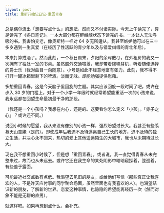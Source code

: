 ```yaml
---
layout: post
title: 重新开始记日记·重回青春
---
```


总是偶尔流出「想要写点什么」的想法，然而又不付诸实际。今天上午读完了，算是读完了《冬日笔记》。一本大部分都在醉醺醺状态下读完的书。一本让人无法呼吸的书。我害怕变老，像奥斯特一样对 64 岁无所适从。我甚至嫉妒他可以在三十多岁遇到一生真爱（在经历了性活跃的青少年以及与错爱纠缠的青壮年后）。

本来打算戒酒了。然而此刻，一个秋日周末，夕阳的余晖散尽，在外租房的我又一次拥有了独处一室的书桌。虽然窗外交通喧嚣，我却带着降噪耳机，听着随便选择的爵士乐（我对曲目一向随意）。小号是如此不经意地富有张力。此刻，我不得不打开一罐冰箱里剩下的啤酒。淡而无味。却能勉强提供慰藉。

多想重回青春。这是今天脑子里回旋的主题。其实应该回旋一段时间了吧。或许在步入 30 岁的门槛上，对于一个小学一年级时就经常希望能重活一次的小孩来说，我永远都在回望生命最初最干净的那段。

（我还是一个小孩吗？我想在内心，还是的。这要看你怎么定义「小孩」。「赤子之心」？或许还不同。）

说回小时候的愿望，我从来没有像别的小孩一样，强烈盼望过长大。我甚至有些羡慕天山童姥（是的）。即使成年后我迫不及待逃离自己生长的地方，迫不及待的独立生活，并决心永不回来，热切的爱上其他遥远陌生的大城市，我也从未期待过长大。

现在我不想重回小时候了，但是想「重回青春」。或者说，我一直觉得青春从未完整来过，故而也从未远去。或许它还在我生命的某处阴影中暗暗窥探着，逡巡着，有些羞于露面。

可能最近社交点数有点低。我渴望去见旧的朋友，或给他们写信（那些真正让我喜欢的人，不是昨天应付事的同学聚会场面，虽然里面也有我喜欢的人）。也渴望结识新的朋友，了解新的世界。恋爱这种事情，也隐隐的希望能再经历一次（然而对象不能是无聊的直男）。

就这样吧。如果再想到点什么，会补充。